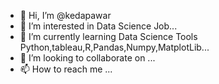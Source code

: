 - 👋 Hi, I’m @kedapawar
- 👀 I’m interested in Data Science Job...
- 🌱 I’m currently learning Data Science Tools Python,tableau,R,Pandas,Numpy,MatplotLib...
- 💞️ I’m looking to collaborate on ...
- 📫 How to reach me ...

<!---
kedapawar/kedapawar is a ✨ special ✨ repository because its `README.md` (this file) appears on your GitHub profile.
You can click the Preview link to take a look at your changes.
--->
